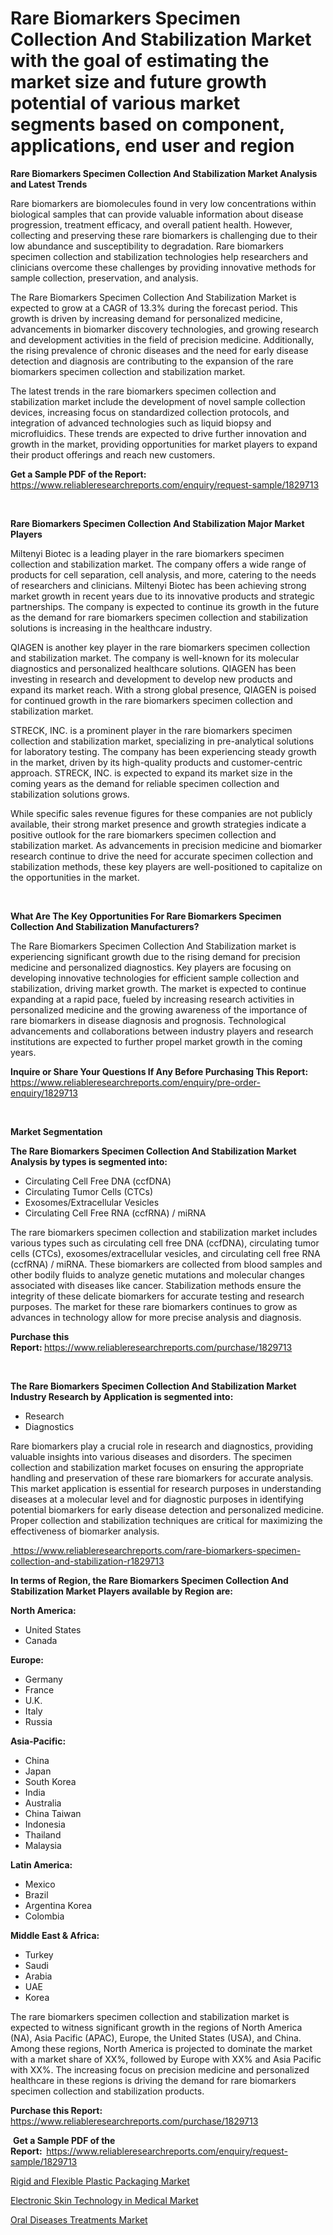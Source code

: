 <p><h1>Rare Biomarkers Specimen Collection And Stabilization Market with the goal of estimating the market size and future growth potential of various market segments based on component, applications, end user and region</h1></p><p><strong>Rare Biomarkers Specimen Collection And Stabilization Market Analysis and Latest Trends</strong></p>
<p><p>Rare biomarkers are biomolecules found in very low concentrations within biological samples that can provide valuable information about disease progression, treatment efficacy, and overall patient health. However, collecting and preserving these rare biomarkers is challenging due to their low abundance and susceptibility to degradation. Rare biomarkers specimen collection and stabilization technologies help researchers and clinicians overcome these challenges by providing innovative methods for sample collection, preservation, and analysis.</p><p>The Rare Biomarkers Specimen Collection And Stabilization Market is expected to grow at a CAGR of 13.3% during the forecast period. This growth is driven by increasing demand for personalized medicine, advancements in biomarker discovery technologies, and growing research and development activities in the field of precision medicine. Additionally, the rising prevalence of chronic diseases and the need for early disease detection and diagnosis are contributing to the expansion of the rare biomarkers specimen collection and stabilization market.</p><p>The latest trends in the rare biomarkers specimen collection and stabilization market include the development of novel sample collection devices, increasing focus on standardized collection protocols, and integration of advanced technologies such as liquid biopsy and microfluidics. These trends are expected to drive further innovation and growth in the market, providing opportunities for market players to expand their product offerings and reach new customers.</p></p>
<p><strong>Get a Sample PDF of the Report:&nbsp;</strong> <a href="https://www.reliableresearchreports.com/enquiry/request-sample/1829713">https://www.reliableresearchreports.com/enquiry/request-sample/1829713</a></p>
<p>&nbsp;</p>
<p><strong>Rare Biomarkers Specimen Collection And Stabilization Major Market Players</strong></p>
<p><p>Miltenyi Biotec is a leading player in the rare biomarkers specimen collection and stabilization market. The company offers a wide range of products for cell separation, cell analysis, and more, catering to the needs of researchers and clinicians. Miltenyi Biotec has been achieving strong market growth in recent years due to its innovative products and strategic partnerships. The company is expected to continue its growth in the future as the demand for rare biomarkers specimen collection and stabilization solutions is increasing in the healthcare industry.</p><p>QIAGEN is another key player in the rare biomarkers specimen collection and stabilization market. The company is well-known for its molecular diagnostics and personalized healthcare solutions. QIAGEN has been investing in research and development to develop new products and expand its market reach. With a strong global presence, QIAGEN is poised for continued growth in the rare biomarkers specimen collection and stabilization market.</p><p>STRECK, INC. is a prominent player in the rare biomarkers specimen collection and stabilization market, specializing in pre-analytical solutions for laboratory testing. The company has been experiencing steady growth in the market, driven by its high-quality products and customer-centric approach. STRECK, INC. is expected to expand its market size in the coming years as the demand for reliable specimen collection and stabilization solutions grows.</p><p>While specific sales revenue figures for these companies are not publicly available, their strong market presence and growth strategies indicate a positive outlook for the rare biomarkers specimen collection and stabilization market. As advancements in precision medicine and biomarker research continue to drive the need for accurate specimen collection and stabilization methods, these key players are well-positioned to capitalize on the opportunities in the market.</p></p>
<p>&nbsp;</p>
<p><strong>What Are The Key Opportunities For Rare Biomarkers Specimen Collection And Stabilization Manufacturers?</strong></p>
<p><p>The Rare Biomarkers Specimen Collection And Stabilization market is experiencing significant growth due to the rising demand for precision medicine and personalized diagnostics. Key players are focusing on developing innovative technologies for efficient sample collection and stabilization, driving market growth. The market is expected to continue expanding at a rapid pace, fueled by increasing research activities in personalized medicine and the growing awareness of the importance of rare biomarkers in disease diagnosis and prognosis. Technological advancements and collaborations between industry players and research institutions are expected to further propel market growth in the coming years.</p></p>
<p><strong>Inquire or Share Your Questions If Any Before Purchasing This Report:</strong> <a href="https://www.reliableresearchreports.com/enquiry/pre-order-enquiry/1829713">https://www.reliableresearchreports.com/enquiry/pre-order-enquiry/1829713</a></p>
<p>&nbsp;</p>
<p><strong>Market Segmentation</strong></p>
<p><strong>The Rare Biomarkers Specimen Collection And Stabilization Market Analysis by types is segmented into:</strong></p>
<p><ul><li>Circulating Cell Free DNA (ccfDNA)</li><li>Circulating Tumor Cells (CTCs)</li><li>Exosomes/Extracellular Vesicles</li><li>Circulating Cell Free RNA (ccfRNA) / miRNA</li></ul></p>
<p><p>The rare biomarkers specimen collection and stabilization market includes various types such as circulating cell free DNA (ccfDNA), circulating tumor cells (CTCs), exosomes/extracellular vesicles, and circulating cell free RNA (ccfRNA) / miRNA. These biomarkers are collected from blood samples and other bodily fluids to analyze genetic mutations and molecular changes associated with diseases like cancer. Stabilization methods ensure the integrity of these delicate biomarkers for accurate testing and research purposes. The market for these rare biomarkers continues to grow as advances in technology allow for more precise analysis and diagnosis.</p></p>
<p><strong>Purchase this Report:&nbsp;</strong><a href="https://www.reliableresearchreports.com/purchase/1829713">https://www.reliableresearchreports.com/purchase/1829713</a></p>
<p>&nbsp;</p>
<p><strong>The Rare Biomarkers Specimen Collection And Stabilization Market Industry Research by Application is segmented into:</strong></p>
<p><ul><li>Research</li><li>Diagnostics</li></ul></p>
<p><p>Rare biomarkers play a crucial role in research and diagnostics, providing valuable insights into various diseases and disorders. The specimen collection and stabilization market focuses on ensuring the appropriate handling and preservation of these rare biomarkers for accurate analysis. This market application is essential for research purposes in understanding diseases at a molecular level and for diagnostic purposes in identifying potential biomarkers for early disease detection and personalized medicine. Proper collection and stabilization techniques are critical for maximizing the effectiveness of biomarker analysis.</p></p>
<p><a href="https://www.reliableresearchreports.com/rare-biomarkers-specimen-collection-and-stabilization-r1829713">&nbsp;https://www.reliableresearchreports.com/rare-biomarkers-specimen-collection-and-stabilization-r1829713</a></p>
<p><strong>In terms of Region, the Rare Biomarkers Specimen Collection And Stabilization Market Players available by Region are:</strong></p>
<p>
    <p> <strong> North America: </strong>
        <ul>
            <li>United States</li>
            <li>Canada</li>
        </ul>
        </p> 
    <p> <strong> Europe: </strong>
        <ul>
            <li>Germany</li>
            <li>France</li>
            <li>U.K.</li>
            <li>Italy</li>
            <li>Russia</li>
        </ul>
        </p> 
    <p> <strong> Asia-Pacific: </strong>
        <ul>
            <li>China</li>
            <li>Japan</li>
            <li>South Korea</li>
            <li>India</li>
            <li>Australia</li>
            <li>China Taiwan</li>
            <li>Indonesia</li>
            <li>Thailand</li>
            <li>Malaysia</li>
        </ul>
        </p> 
    <p> <strong> Latin America: </strong>
        <ul>
            <li>Mexico</li>
            <li>Brazil</li>
            <li>Argentina Korea</li>
            <li>Colombia</li>
        </ul>
        </p> 
    <p> <strong> Middle East & Africa: </strong>
        <ul>
            <li>Turkey</li>
            <li>Saudi</li>
            <li>Arabia</li>
            <li>UAE</li>
            <li>Korea</li>
        </ul>
    </p>
    </p>
<p><p>The rare biomarkers specimen collection and stabilization market is expected to witness significant growth in the regions of North America (NA), Asia Pacific (APAC), Europe, the United States (USA), and China. Among these regions, North America is projected to dominate the market with a market share of XX%, followed by Europe with XX% and Asia Pacific with XX%. The increasing focus on precision medicine and personalized healthcare in these regions is driving the demand for rare biomarkers specimen collection and stabilization products.</p></p>
<p><strong>Purchase this Report: </strong><a href="https://www.reliableresearchreports.com/purchase/1829713">https://www.reliableresearchreports.com/purchase/1829713</a></p>
<p>&nbsp;<strong>Get a Sample PDF of the Report:&nbsp;&nbsp;</strong><a href="https://www.reliableresearchreports.com/enquiry/request-sample/1829713">https://www.reliableresearchreports.com/enquiry/request-sample/1829713</a></p>
<p><strong></strong></p>
<p><p><a href="https://github.com/anggakarna133/Market-Research-Report-List-1/blob/main/rigid-and-flexible-plastic-packaging-market.md">Rigid and Flexible Plastic Packaging Market</a></p><p><a href="https://github.com/btwcqfvq34/Market-Research-Report-List-1/blob/main/electronic-skin-technology-in-medical-market.md">Electronic Skin Technology in Medical Market</a></p><p><a href="https://github.com/sleepman642/Market-Research-Report-List-1/blob/main/oral-diseases-treatments-market.md">Oral Diseases Treatments Market</a></p></p>